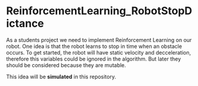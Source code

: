 # ReinforcementLearning_RobotStopDictance

As a students project we need to implement Reinforcement Learning on our robot. One idea is that the robot learns to stop in time when an obstacle occurs. To get started, the robot will have static velocity and decceleration, therefore this variables could be ignored in the algorithm. But later they should be considered because they are mutable.

This idea will be __simulated__ in this repository.
